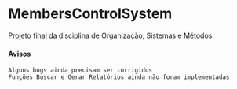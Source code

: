 # MembersControlSystem

Projeto final da disciplina de Organização, Sistemas e Métodos

#### Avisos
	Alguns bugs ainda precisam ser corrigidos
	Funções Buscar e Gerar Relatórios ainda não foram implementadas
